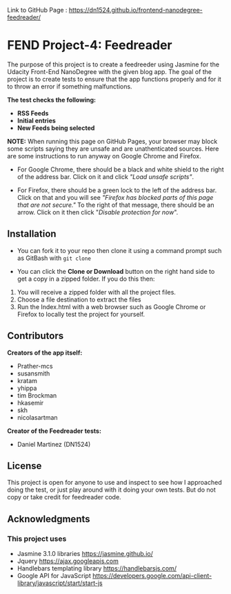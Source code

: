 Link to GitHub Page : https://dn1524.github.io/frontend-nanodegree-feedreader/

# FEND Project-4: Feedreader

The purpose of this project is to create a feedreeder using Jasmine for the Udacity Front-End NanoDegree with the given blog app. The goal of the project is to create tests to ensure that the app functions properly and for it to throw an error if something malfunctions.

**The test checks the following:**
- **RSS Feeds**
- **Initial entries**
- **New Feeds being selected**

**NOTE:** When running this page on GitHub Pages, your browser may block some scripts saying they are unsafe and are unathenticated sources. Here are some instructions to run anyway on Google Chrome and Firefox.

- For Google Chrome, there should be a black and white shield to the right of the address bar. Click on it and click *"Load unsafe scripts"*.

- For Firefox, there should be a green lock to the left of the address bar. Click on that and you will see *"Firefox has blocked parts of this page that are not secure."* To the right of that message, there should be an arrow. Click on it then click "*Disable protection for now*".


## Installation

- You can fork it to your repo then clone it using a command prompt such as GitBash with `git clone`

- You can click the **Clone or Download** button on the right hand side to get a copy in a zipped folder. If you do this then: 

1. You will receive a zipped folder with all the project files.
2. Choose a file destination to extract the files
3. Run the Index.html with a web browser such as Google Chrome or Firefox to locally test the project for yourself.

## Contributors
**Creators of the app itself:**
- Prather-mcs
- susansmith
- kratam
- yhippa
- tim Brockman
- hkasemir
- skh
- nicolasartman

**Creator of the Feedreader tests:**
- Daniel Martinez (DN1524)


## License

This project is open for anyone to use and inspect to see how I approached doing the test, or just play around with it doing your own tests. But do not copy or take credit for feedreader code.


## Acknowledgments

### This project uses
- Jasmine 3.1.0 libraries https://jasmine.github.io/
- Jquery https://ajax.googleapis.com
- Handlebars templating library https://handlebarsjs.com/
- Google API for JavaScript https://developers.google.com/api-client-library/javascript/start/start-js
